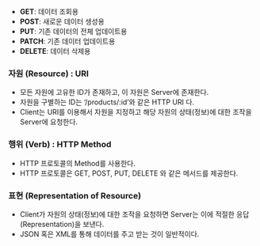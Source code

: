 
- **GET**: 데이터 조회용
- **POST**: 새로운 데이터 생성용
- **PUT**: 기존 데이터의 전체 업데이트용
- **PATCH**: 기존 데이터 업데이트용
- **DELETE**: 데이터 삭제용

### 자원 (Resource) : URI

- 모든 자원에 고유한 ID가 존재하고, 이 자원은 Server에 존재한다.
- 자원을 구별하는 ID는 ‘/products/:id’와 같은 HTTP URI 다.
- Client는 URI를 이용해서 자원을 지정하고 해당 자원의 상태(정보)에 대한 조작을 Server에 요청한다.

### 행위 (Verb) : HTTP Method

- HTTP 프로토콜의 Method를 사용한다.
- HTTP 프로토콜은 GET, POST, PUT, DELETE 와 같은 메서드를 제공한다.

### 표현 (Representation of Resource)

- Client가 자원의 상태(정보)에 대한 조작을 요청하면 Server는 이에 적절한 응답(Representation)을 보낸다.
- JSON 혹은 XML를 통해 데이터를 주고 받는 것이 일반적이다.
